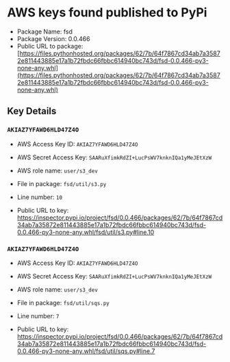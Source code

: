 # AWS keys found published to PyPi

* Package Name: fsd
* Package Version: 0.0.466
* Public URL to package: [https://files.pythonhosted.org/packages/62/7b/64f7867cd34ab7a35872e811443885e17a1b72fbdc66fbbc614940bc743d/fsd-0.0.466-py3-none-any.whl](https://files.pythonhosted.org/packages/62/7b/64f7867cd34ab7a35872e811443885e17a1b72fbdc66fbbc614940bc743d/fsd-0.0.466-py3-none-any.whl)

## Key Details

### `AKIAZ7YFAWD6HLD47Z4O`

* AWS Access Key ID: `AKIAZ7YFAWD6HLD47Z4O`
* AWS Secret Access Key: `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` 
* AWS role name: `user/s3_dev`
* File in package: `fsd/util/s3.py`
* Line number: `10`

* Public URL to key: https://inspector.pypi.io/project/fsd/0.0.466/packages/62/7b/64f7867cd34ab7a35872e811443885e17a1b72fbdc66fbbc614940bc743d/fsd-0.0.466-py3-none-any.whl/fsd/util/s3.py#line.10



### `AKIAZ7YFAWD6HLD47Z4O`

* AWS Access Key ID: `AKIAZ7YFAWD6HLD47Z4O`
* AWS Secret Access Key: `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` 
* AWS role name: `user/s3_dev`
* File in package: `fsd/util/sqs.py`
* Line number: `7`

* Public URL to key: https://inspector.pypi.io/project/fsd/0.0.466/packages/62/7b/64f7867cd34ab7a35872e811443885e17a1b72fbdc66fbbc614940bc743d/fsd-0.0.466-py3-none-any.whl/fsd/util/sqs.py#line.7


